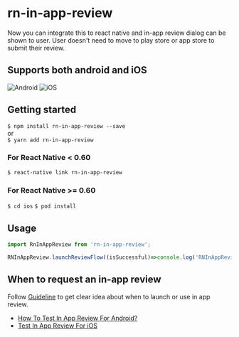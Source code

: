 # rn-in-app-review

Now you can integrate this to react native and in-app review dialog can be shown to user. User doesn't need to move to play store or app store to submit their review.

## Supports both android and iOS

![Android](https://github.com/ravirupareliya/rn-in-app-review/blob/master/android.jpg)
![iOS](https://github.com/ravirupareliya/rn-in-app-review/blob/master/ios.png)


## Getting started

`$ npm install rn-in-app-review --save`
<br>or<br>
`$ yarn add rn-in-app-review`

### For React Native < 0.60

`$ react-native link rn-in-app-review`

### For React Native >= 0.60

`$ cd ios`
`$ pod install`

## Usage
```javascript
import RnInAppReview from 'rn-in-app-review';

RNInAppReview.launchReviewFlow((isSuccessful)=>console.log('RNInAppReview ' , isSuccessful))

```

## When to request an in-app review

Follow [Guideline](https://github.com/ravirupareliya/rn-in-app-review/blob/master/Guidelines.md) to get clear idea about when to launch or use in app review.

- [How To Test In App Review For Android?](https://developer.android.com/guide/playcore/in-app-review/test)
- [Test In App Review For iOS](https://developer.apple.com/design/human-interface-guidelines/ios/system-capabilities/ratings-and-reviews/)